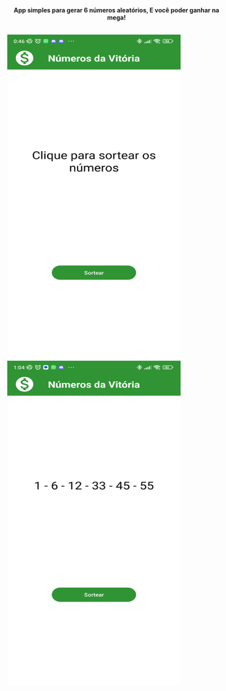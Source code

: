 <center><b>App simples para gerar 6 números aleatórios, E você poder ganhar na mega! </b></center>
<br>

<img src = "https://github.com/harrissondutra/APP_MegaSena/blob/master/app/src/main/res/drawable/tela_mega.jpg?raw=true" width="400" height= "750">        <img src = "https://github.com/harrissondutra/APP_MegaSena/blob/master/app/src/main/res/drawable/tela_mega_2.jpg?raw=true" width="400" height= "750">



